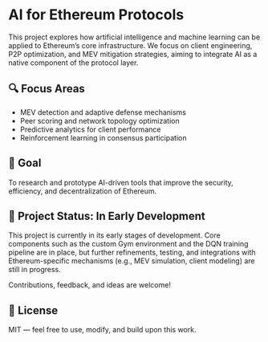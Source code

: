 # AI for Ethereum Protocols

This project explores how artificial intelligence and machine learning can be applied to Ethereum’s core infrastructure. We focus on client engineering, P2P optimization, and MEV mitigation strategies, aiming to integrate AI as a native component of the protocol layer.

## 🔍 Focus Areas

- MEV detection and adaptive defense mechanisms  
- Peer scoring and network topology optimization  
- Predictive analytics for client performance  
- Reinforcement learning in consensus participation

## 📘 Goal

To research and prototype AI-driven tools that improve the security, efficiency, and decentralization of Ethereum.

## 🧪 Project Status: In Early Development
This project is currently in its early stages of development.
Core components such as the custom Gym environment and the DQN training pipeline are in place, but further refinements, testing, and integrations with Ethereum-specific mechanisms (e.g., MEV simulation, client modeling) are still in progress.

Contributions, feedback, and ideas are welcome!

## 📄 License

MIT — feel free to use, modify, and build upon this work.
